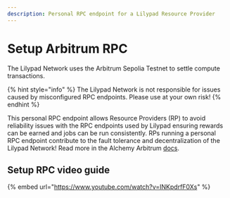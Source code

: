 ```yaml
---
description: Personal RPC endpoint for a Lilypad Resource Provider
---
```


# Setup Arbitrum RPC

The Lilypad Network uses the Arbitrum Sepolia Testnet to settle compute transactions.

{% hint style="info" %}
The Lilypad Network is not responsible for issues caused by misconfigured RPC endpoints. Please use at your own risk!
{% endhint %}

This personal RPC endpoint allows Resource Providers (RP) to avoid reliability issues with the RPC endpoints used by Lilypad ensuring rewards can be earned and jobs can be run consistently. RPs running a personal RPC endpoint contribute to the fault tolerance and decentralization of the Lilypad Network! Read more in the Alchemy Arbitrum [docs](https://docs.alchemy.com/reference/arbitrum-api-quickstart).

## Setup RPC video guide

{% embed url="https://www.youtube.com/watch?v=INKpdrfF0Xs" %}



